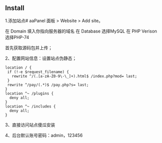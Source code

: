 ## Install

1.添加站点#
aaPanel 面板 > Website > Add site。

在 Domain 填入你指向服务器的域名
在 Database 选择MySQL
在 PHP Verison 选择PHP-74

首先获取源码包并上传；

2、配置网站信息：设置站点伪静态；
```
location / {
 if (!-e $request_filename) {
   rewrite ^/(.[a-zA-Z0-9\-\_]+).html$ /index.php?mod= last;
 }
 rewrite ^/pay/(.*)$ /pay.php?s= last;
}
location ^~ /plugins {
  deny all;
}
location ^~ /includes {
  deny all;
}
```
3、直接访问站点傻瓜安装

4、后台默认账号密码：admin，123456
